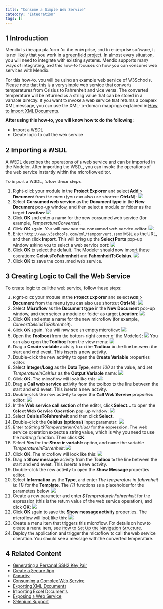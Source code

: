 ```yaml
---
title: "Consume a Simple Web Service"
category: "Integration"
tags: []
---
```


## 1 Introduction

Mendix is the app platform for the enterprise, and in enterprise software, it is not likely that you work in a [greenfield project](https://en.wikipedia.org/wiki/Greenfield_project). In almost every situation, you will need to integrate with existing systems. Mendix supports many ways of integrating, and this how-to focuses on how you can consume web services with Mendix.

For this how-to, you will be using an example web service of [W3Schools](http://www.w3schools.com/). Please note that this is a very simple web service that converts temperatures from Celsius to Fahrenheit and vice versa. The converted temperature will be returned as a string value that can be stored in a variable directly. If you want to invoke a web service that returns a complex XML message, you can use the XML-to-domain mappings explained in [How to Import XML Documents](importing-xml-documents).

**After using this how-to, you will know how to do the following:**  

* Import a WSDL
* Create logic to call the web service

## 2 Importing a WSDL

A WSDL describes the operations of a web service and can be imported in the Modeler. After importing the WSDL, you can invoke the operations of the web service instantly within the microflow editor.

To import a WSDL, follow these steps:

1. Right-click your module in the **Project Explorer** and select **Add** > **Document** from the menu (you can also use shortcut **Ctrl+N**):
    ![](attachments/18448738/18582087.png)
2. Select **Consumed web service** as the **Document type** in the **New Document** pop-up window, and then select a module or folder as the target **Location**:
    ![](attachments/18448738/18582086.png)
3. Click **OK** and enter a name for the new consumed web service (for example, _TemperatureConverter_).
4. Click **OK** again. You will now see the consumed web service editor:
    ![](attachments/18448738/18582085.png)
5. Enter `http://www.w3schools.com/xml/tempconvert.asmx?WSDL` as the URL, and then click **Import**. This will bring up the **Select Ports** pop-up window asking you to select a web service port:
    ![](attachments/18448738/18582065.png)
6. Click **OK** to select the default. The Modeler should now import these operations: **CelsiusToFahrenheit** and **FahrenheitToCelsius**.
    ![](attachments/18448738/18582084.png)
7. Click **OK** to save the consumed web service.

## 3 Creating Logic to Call the Web Service

To create logic to call the web service, follow these steps:

1. Right-click your module in the **Project Explorer** and select **Add** > **Document** from the menu (you can also use shortcut **Ctrl+N**):
    ![](attachments/18448738/18582087.png)
2. Select **Microflow** as the **Document type** in the **New Document** pop-up window, and then select a module or folder as target **Location**:
    ![](attachments/18448738/18582083.png)
3. Click **OK** and enter a name for the new microflow (for example, _ConvertCelsiusToFahrenheit_).
4. Click **OK** again. You will now see an empty microflow:
    ![](attachments/18448738/18582081.png)
5. Open the **Toolbox** (from the bottom-right corner of the Modeler):
    ![](attachments/8784287/8946802.png)
    You can also open the **Toolbox** from the view menu:
    ![](attachments/18448738/18582066.png)
6. Drag a **Create variable** activity from the **Toolbox** to the line between the start and end event. This inserts a new activity.
7. Double-click the new activity to open the **Create Variable** properties editor.
8. Select **Integer/Long** as the **Data Type**, enter *100* as the value, and set *TemperatureInCelsius* as the **Output Variable** name:
    ![](attachments/18448738/18582080.png)
9. Click **OK.** The microflow will look like this:
    ![](attachments/18448738/18582079.png)
10. Drag a **Call web service** activity from the toolbox to the line between the start and end event. This inserts a new activity.
11. Double-click the new activity to open the **Call Web Service** properties editor:
    ![](attachments/18448738/18582077.png)
12. In the **Web service call section** of the editor, click **Select...** to open the **Select Web Service Operation** pop-up window:
    ![](attachments/18448738/18582076.png)
13. Select **CelsiusToFahrenheit** and then click **Select**.
14. Double-click the **Celsius (optional)** input parameter:
    ![](attachments/18448738/18582075.png)
15. Enter *toString($TemperatureInCelsius)* for the expression. The web service operation expects a string value, which is why you need to use the *toString* function. Then click **OK**.
16. Select **Yes** for the **Store in variable** option, and name the variable *TemperatureInFahrenheit*:
    ![](attachments/18448738/18582074.png)
17. Click **OK**. The microflow will look like this:
    ![](attachments/18448738/18582073.png)
18. Drag a **Show message** activity from the **Toolbox** to the line between the start and end event. This inserts a new activity.
19. Double-click the new activity to open the **Show Message** properties editor.
20. Select **Information** as the **Type**, and enter *The temperature in fahrenheit is: {1}* for the **Template**. The *{1}* functions as a placeholder for the parameters below.
    ![](attachments/18448738/18582071.png)
21. Create a new parameter and enter *$TemperatureInFahrenheit* for the expression (this is the return value of the web service operation), and click **OK**:
    ![](attachments/18448738/18582072.png)
22. Click **OK** again to save the **Show message activity** properties. The microflow will look like this:
  ![](attachments/18448738/18582070.png)
23. Create a menu item that triggers this microflow. For details on how to create a menu item, see [How to Set Up the Navigation Structure](setting-up-the-navigation-structure).
24. Deploy the application and trigger the microflow to call the web service operation. You should see a message with the converted temperature.

## 4 Related Content

* [Generating a Personal SSH2 Key Pair](generating-a-personal-ssh2-key-pair)
* [Create a Secure App](create-a-secure-app)
* [Security](security)
* [Consuming a Complex Web Service](consume-a-complex-web-service)
* [Exporting XML Documents](export-xml-documents)
* [Importing Excel Documents](importing-excel-documents)
* [Exposing a Web Service](expose-a-web-service)
* [Selenium Support](selenium-support)
